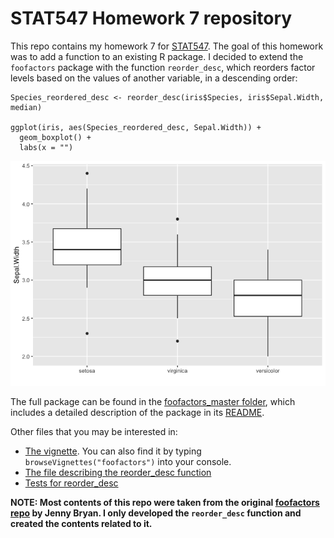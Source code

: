 # STAT547 Homework 7 repository

This repo contains my homework 7 for [STAT547](http://stat545.com/Classroom/). The goal of this homework was to add a function to an existing R package. I decided to extend the `foofactors` package with the function `reorder_desc`, which reorders factor levels based on the values of another variable, in a descending order:

```{r}
Species_reordered_desc <- reorder_desc(iris$Species, iris$Sepal.Width, median)

ggplot(iris, aes(Species_reordered_desc, Sepal.Width)) + 
  geom_boxplot() +
  labs(x = "")
```

![](foofactors-master/README-unnamed-chunk-7-1.png)

The full package can be found in the [foofactors_master folder](https://github.com/STAT545-UBC-students/hw07-fjbasedow/tree/master/foofactors-master), which includes a detailed description of the package in its [README](https://github.com/STAT545-UBC-students/hw07-fjbasedow/blob/master/foofactors-master/README.md). 

Other files that you may be interested in:
* [The vignette](https://rpubs.com/fjbasedow/440261). You can also find it by typing `browseVignettes("foofactors")` into your console.
* [The file describing the reorder_desc function](https://github.com/STAT545-UBC-students/hw07-fjbasedow/blob/master/foofactors-master/R/reorder_desc.R)
* [Tests for reorder_desc](https://github.com/STAT545-UBC-students/hw07-fjbasedow/blob/master/foofactors-master/tests/testthat/test_reorder_desc.R)

**NOTE: Most contents of this repo were taken from the original [foofactors repo](https://github.com/jennybc/foofactors) by Jenny Bryan. I only developed the `reorder_desc` function and created the contents related to it.**



